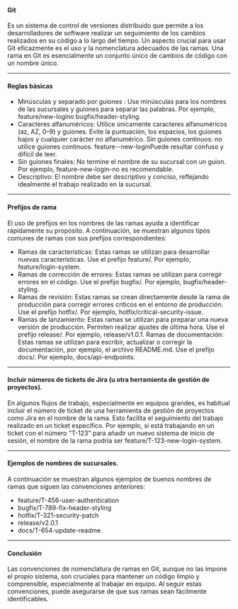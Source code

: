 #### Git 
Es un sistema de control de versiones distribuido que permite a los desarrolladores de software realizar un seguimiento de los cambios realizados en su código a lo largo del tiempo. Un aspecto crucial para usar Git eficazmente es el uso y la nomenclatura adecuados de las ramas. Una rama en Git es esencialmente un conjunto único de cambios de código con un nombre único.
___
#### Reglas básicas
- Minúsculas y separado por guiones : Use minúsculas para los nombres de las sucursales y guiones para separar las palabras. Por ejemplo, feature/new-logino bugfix/header-styling.
- Caracteres alfanuméricos: Utilice únicamente caracteres alfanuméricos (az, AZ, 0–9) y guiones. Evite la puntuación, los espacios, los guiones bajos y cualquier carácter no alfanumérico.
Sin guiones continuos: no utilice guiones continuos. feature--new-loginPuede resultar confuso y difícil de leer.
- Sin guiones finales: No termine el nombre de su sucursal con un guion. Por ejemplo, feature-new-login-no es recomendable.
- Descriptivo: El nombre debe ser descriptivo y conciso, reflejando idealmente el trabajo realizado en la sucursal.
___
#### Prefijos de rama
El uso de prefijos en los nombres de las ramas ayuda a identificar rápidamente su propósito. A continuación, se muestran algunos tipos comunes de ramas con sus prefijos correspondientes:

- Ramas de características: Estas ramas se utilizan para desarrollar nuevas características. Use el prefijo feature/. Por ejemplo, feature/login-system.
- Ramas de corrección de errores: Estas ramas se utilizan para corregir errores en el código. Use el prefijo bugfix/. Por ejemplo, bugfix/header-styling.
- Ramas de revisión: Estas ramas se crean directamente desde la rama de producción para corregir errores críticos en el entorno de producción. Use el prefijo hotfix/. Por ejemplo, hotfix/critical-security-issue.
- Ramas de lanzamiento: Estas ramas se utilizan para preparar una nueva versión de producción. Permiten realizar ajustes de última hora. Use el prefijo release/. Por ejemplo, release/v1.0.1.
Ramas de documentación: Estas ramas se utilizan para escribir, actualizar o corregir la documentación, por ejemplo, el archivo README.md. Use el prefijo docs/. Por ejemplo, docs/api-endpoints.  
___
#### Incluir números de tickets de Jira (u otra herramienta de gestión de proyectos).  
En algunos flujos de trabajo, especialmente en equipos grandes, es habitual incluir el número de ticket de una herramienta de gestión de proyectos como Jira en el nombre de la rama. Esto facilita el seguimiento del trabajo realizado en un ticket específico. Por ejemplo, si está trabajando en un ticket con el número "T-123" para añadir un nuevo sistema de inicio de sesión, el nombre de la rama podría ser feature/T-123-new-login-system.
___
#### Ejemplos de nombres de sucursales.  
A continuación se muestran algunos ejemplos de buenos nombres de ramas que siguen las convenciones anteriores:

- feature/T-456-user-authentication
- bugfix/T-789-fix-header-styling
- hotfix/T-321-security-patch
- release/v2.0.1
- docs/T-654-update-readme. 
___
#### Conclusión
Las convenciones de nomenclatura de ramas en Git, aunque no las impone el propio sistema, son cruciales para mantener un código limpio y comprensible, especialmente al trabajar en equipo. Al seguir estas convenciones, puede asegurarse de que sus ramas sean fácilmente identificables.
